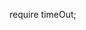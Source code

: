require timeOut;


<script type="text/javascript">
  // for loop
  $.timeOut(2000,()=>{
    console.log('Hello World');
    return true;
  });

  // one time
  $.timeOut(2000,()=>{
    console.log('Hello World');
    // or return false;
  });

  // one time
  $.timeOut('ID',2000,()=>{
    console.log('Hello World');
    // or return false;
  });

  $.doTimeout( 'ID', false );


</script>
